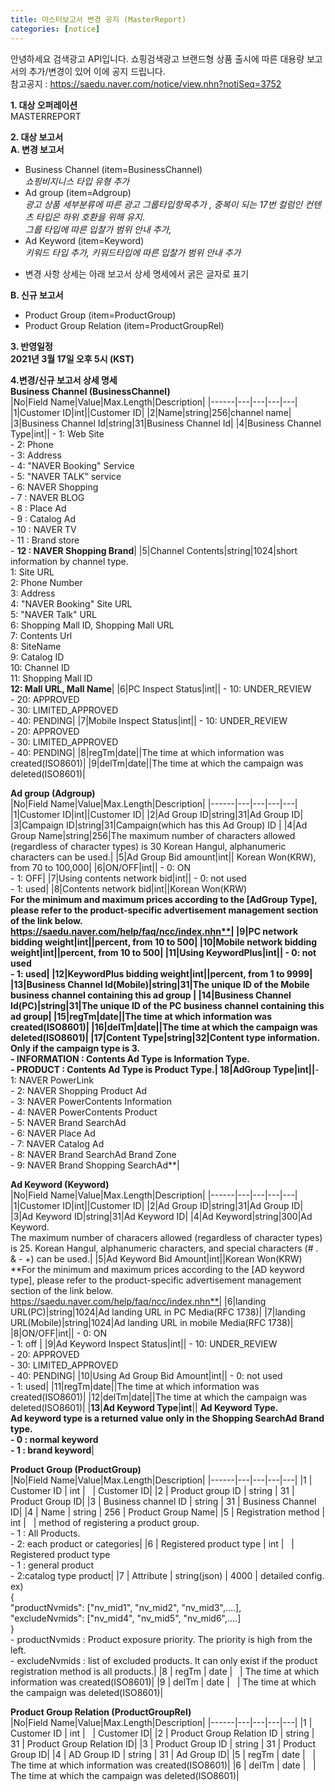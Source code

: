```yaml
---
title: 마스터보고서 변경 공지 (MasterReport)
categories: [notice]
---
```

안녕하세요 검색광고 API입니다. 쇼핑검색광고 브랜드형 상품 출시에 따른 대용량 보고서의 추가/변경이 있어
이에 공지 드립니다.<br/>
참고공지 : https://saedu.naver.com/notice/view.nhn?notiSeq=3752 <br/>

**1. 대상 오퍼레이션** <br/>
MASTERREPORT<br/>

**2. 대상 보고서** <br/>
**A. 변경 보고서** <br/>
- Business Channel (item=BusinessChannel) <br/>
    *쇼핑비지니스 타입 유형 추가<br/>*
- Ad group (item=Adgroup) <br/>
   *광고 상품 세부분류에 따른 광고 그룹타입항목추가 , 중복이 되는 17번 컬럼인 컨텐츠 타입은 하위 호환을 위해 유지*.<br/>
   *그룹 타입에 따른 입찰가 범위 안내 추가,* <br/>
- Ad Keyword (item=Keyword)<br/>
    *키워드 타입 추가, 키워드타입에 따른 입찰가 범위 안내 추가*<br/>
* 변경 사항 상세는 아래 보고서 상세 명세에서 굵은 글자로 표기<br/>

**B. 신규 보고서** <br/>
- Product Group (item=ProductGroup)<br/>
- Product Group Relation (item=ProductGroupRel)<br/>

**3. 반영일정** <br/>
**2021년 3월 17일 오후 5시 (KST)**<br/>

**4.변경/신규 보고서 상세 명세**<br/>
**Business Channel (BusinessChannel)**<br/>
|No|Field Name|Value|Max.Length|Description|
|------|---|---|---|---| 
|1|Customer ID|int||Customer ID|
|2|Name|string|256|channel name|
|3|Business Channel Id|string|31|Business Channel Id|
|4|Business Channel Type|int|| - 1: Web Site<br/> - 2: Phone<br/> - 3: Address<br/> - 4: "NAVER Booking" Service<br/> - 5: "NAVER TALK" service<br/> - 6: NAVER Shopping<br/> - 7 : NAVER BLOG<br/> - 8 : Place Ad<br/> - 9 : Catalog Ad<br/> - 10 : NAVER TV<br/> - 11 : Brand store<br/> - **12 : NAVER Shopping Brand**|
|5|Channel Contents|string|1024|short information by channel type.<br/>	1: Site URL<br/>	2: Phone Number<br/>	3: Address<br/>	4: "NAVER Booking" Site URL<br/>	5: "NAVER Talk" URL<br/>	6: Shopping Mall ID, Shopping Mall URL<br/>	7: Contents Url<br/>8: SiteName<br/>9: Catalog ID<br/>10: Channel ID<br/> 11: Shopping Mall ID<br/>**12: Mall URL, Mall Name**|
|6|PC Inspect Status|int|| - 10: UNDER_REVIEW<br/> - 20: APPROVED<br/> - 30: LIMITED_APPROVED<br/> - 40: PENDING|
|7|Mobile Inspect Status|int|| - 10: UNDER_REVIEW<br/> - 20: APPROVED<br/> - 30: LIMITED_APPROVED<br/> - 40: PENDING|
|8|regTm|date||The time at which information was created(ISO8601)|
|9|delTm|date||The time at which the campaign was deleted(ISO8601)|

**Ad group (Adgroup)**<br/>
|No|Field Name|Value|Max.Length|Description|
|------|---|---|---|---| 
|1|Customer ID|int||Customer ID|
|2|Ad Group ID|string|31|Ad Group ID|
|3|Campaign ID|string|31|Campaign(which has this Ad Group) ID |
|4|Ad Group Name|string|256|The maximum number of characters allowed (regardless of character types) is 30 Korean Hangul, alphanumeric characters can be used.|
|5|Ad Group Bid amount|int|| Korean Won(KRW), from 70 to 100,000|
|6|ON/OFF|int|| - 0: ON<br/> - 1: OFF|
|7|Using contents network bid|int|| - 0: not used <br/> - 1: used|
|8|Contents network bid|int||Korean Won(KRW) <br/>**For the minimum and maximum prices according to the [AdGroup Type], please refer to the product-specific advertisement management section of the link below.</br>https://saedu.naver.com/help/faq/ncc/index.nhn**|
|9|PC network bidding weight|int||percent, from 10 to 500|
|10|Mobile network bidding weight|int||percent, from 10 to 500|
|11|Using KeywordPlus|int|| - 0: not used <br/> - 1: used|
|12|KeywordPlus bidding weight|int||percent, from 1 to 9999|
|13|Business Channel Id(Mobile)|string|31|The unique ID of the Mobile business channel containing this ad group |
|14|Business Channel Id(PC)|string|31|The unique ID of the PC business channel containing this ad group|
|15|regTm|date||The time at which information was created(ISO8601)|
|16|delTm|date||The time at which the campaign was deleted(ISO8601)|
|17|Content Type|string|32|Content type information. Only if the campaign type is 3.<br/>- INFORMATION : Contents  Ad Type is Information Type.<br/>- PRODUCT : Contents Ad Type is Product Type.|
**18**|**AdGroup Type**|**int**||**- 1: NAVER PowerLink<br/>- 2: NAVER Shopping Product Ad<br/>- 3: NAVER PowerContents Information<br/>- 4: NAVER PowerContents Product<br/>- 5: NAVER Brand SearchAd<br/>- 6: NAVER Place Ad<br/>- 7: NAVER Catalog Ad<br/>- 8: NAVER Brand SearchAd Brand Zone<br/>- 9: NAVER Brand Shopping SearchAd**|

**Ad Keyword (Keyword)**<br/>
|No|Field Name|Value|Max.Length|Description|
|------|---|---|---|---| 
|1|Customer ID|int||Customer ID|
|2|Ad Group ID|string|31|Ad Group ID|
|3|Ad Keyword ID|string|31|Ad Keyword ID|
|4|Ad Keyword|string|300|Ad Keyword.<br/>The maximum number of characers allowed (regardless of character types) is 25. Korean Hangul, alphanumeric characters, and special characters (# . & - +) can be used.|
|5|Ad Keyword Bid Amount|int||Korean Won(KRW)<br/>**For the minimum and maximum prices according to the [AD keyword type], please refer to the product-specific advertisement management section of the link below.</br>https://saedu.naver.com/help/faq/ncc/index.nhn**|
|6|landing URL(PC)|string|1024|Ad landing URL in PC Media(RFC 1738)|
|7|landing URL(Mobile)|string|1024|Ad landing URL in mobile Media(RFC 1738)|
|8|ON/OFF|int|| - 0: ON<br/> - 1: off |
|9|Ad Keyword Inspect Status|int|| - 10: UNDER_REVIEW<br/> - 20: APPROVED<br/> - 30: LIMITED_APPROVED<br/> - 40: PENDING|
|10|Using Ad Group Bid Amount|int|| - 0: not used <br/> - 1: used|
|11|regTm|date||The time at which information was created(ISO8601)|
|12|delTm|date||The time at which the campaign was deleted(ISO8601)|
|**13**|**Ad Keyword Type**|**int**|| **Ad Keyword Type.<br/>Ad keyword type is a returned value only in the Shopping SearchAd Brand type.<br/>- 0 : normal keyword<br/>- 1 : brand keyword**|

**Product Group (ProductGroup)**<br/>
|No|Field Name|Value|Max.Length|Description|
|------|---|---|---|---| 
|1 | Customer ID | int |   | Customer ID|
|2 | Product group ID | string | 31 | Product Group ID|
|3 | Business channel ID | string | 31 | Business Channel ID|
|4 | Name | string | 256 | Product Group Name|
|5 | Registration method | int |   | method of registering a product group.<br/>- 1 : All Products.<br/>- 2: each product or categories|
|6 | Registered product   type | int |   | Registered product type<br/>- 1 : general product<br/>- 2:catalog type product|
|7 | Attribute | string(json) | 4000 | detailed config.<br/>ex)<br/>{<br/>"productNvmids":   ["nv_mid1", "nv_mid2", "nv_mid3",....],<br/>"excludeNvmids":   ["nv_mid4", "nv_mid5", "nv_mid6",....]<br/>}<br/> - productNvmids : Product exposure priority. The priority is high from the left.<br/> - excludeNvmids : list of excluded products. It can only exist if the product registration method is all products.|
|8 | regTm | date |   | The time at which information was created(ISO8601)|
|9 | delTm | date |   | The time at which the campaign was deleted(ISO8601)|

**Product Group Relation (ProductGroupRel)**<br/>
|No|Field Name|Value|Max.Length|Description|
|------|---|---|---|---| 
|1 | Customer ID | int |   | Customer ID|
|2 | Product Group Relation ID | string | 31 | Product Group Relation ID|
|3 | Product Group ID | string | 31 | Product Group ID|
|4 | AD Group ID | string | 31 | Ad Group ID|
|5 | regTm | date |   | The time at which information was created(ISO8601)|
|6 | delTm | date |   | The time at which the campaign was deleted(ISO8601)|
